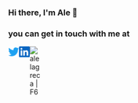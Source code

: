 ### Hi there, I'm Ale 👋


<!--
**alelagreca/alelagreca** is a ✨ _special_ ✨ repository because its `README.md` (this file) appears on your GitHub profile.

Here are some ideas to get you started:

- 🔭 I’m currently working on ...
- 🌱 I’m currently learning ...
- 👯 I’m looking to collaborate on ...
- 🤔 I’m looking for help with ...
- 💬 Ask me about ...
- 📫 How to reach me: ...
- 😄 Pronouns: ...
- ⚡ Fun fact: ...
-->


### you can get in touch with me at
[<img align="left" alt="aled_lg | Twitter" width="22px" src="twitter.svg" />][twitter]
[<img align="left" alt="alelagreca | LinkedIn" width="22px" src="linkedin.svg" />][linkedin]
[<img align="left" alt="alelagreca | F6" width="22px" src="https://www.f6s.com/static-resource/images/f6s-logo.png?u=4e3854f5a952ad62160f450d1b73206d" />][f6]



<br />


[twitter]: https://twitter.com/aled_lg
[linkedin]: https://linkedin.com/in/alejandro-la-greca-394aa955
[f6]: https://www.f6s.com/alejandrolagreca
[gmail]: ale.lagreca@gmail.com
